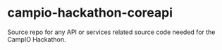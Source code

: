 # campio-hackathon-coreapi
Source repo for any API or services related source code needed for the CampIO Hackathon.
